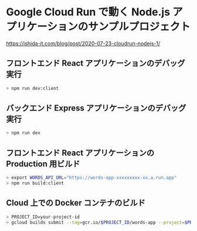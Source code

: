 # Google Cloud Run で動く Node.js アプリケーションのサンプルプロジェクト

https://ishida-it.com/blog/post/2020-07-23-cloudrun-nodejs-1/

## フロントエンド React アプリケーションのデバッグ実行

```bash
> npm run dev:client
```

## バックエンド Express アプリケーションのデバッグ実行

```bash
> npm run dev
```

## フロントエンド React アプリケーションの Production 用ビルド

```bash
> export WORDS_API_URL="https://words-app-xxxxxxxxx-xx.a.run.app"
> npm run build:client
```

## Cloud 上での Docker コンテナのビルド

```bash
> PROJECT_ID=your-project-id
> gcloud builds submit --tag=gcr.io/$PROJECT_ID/words-app --project=$PROJECT_ID
```
